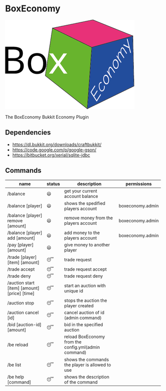 BoxEconomy
==========

![](https://raw.githubusercontent.com/KoenMulder/BoxEconomy/master/boxeconomy.png)

The BoxEconomy Bukkit Economy Plugin

## Dependencies

* https://dl.bukkit.org/downloads/craftbukkit/
* https://code.google.com/p/google-gson/
* https://bitbucket.org/xerial/sqlite-jdbc
 
## Commands

|  name                                        |   status  |     description                                          | permissions        |
|----------------------------------------------|-----------|----------------------------------------------------------|---------------------
|/balance                                      |😃          |get your current account balance                          |                    |
|/balance [player]                             |😃          |shows the spedified players account                       | boxeconomy.admin   |
|/balance [player] remove [amount]             |😃          |remove money from the players account                     | boxeconomy.admin   |
|/balance [player] add [amount]                |😃          |add money to the players account                          | boxeconomy.admin   |
|/pay [player] [amount]                        |😃          |give money to another player                              |                    |
|/trade [player] [item] [amount]               |😴          |trade request                                             |                    |
|/trade accept                                 |😴          |trade request accept                                      |                    |
|/trade deny                                   |😴          |trade request deny                                        |                    |
|/auction start [item] [amount] [price] [time] |😴          |start an auction with unique id                           |                    |
|/auction stop                                 |😴          |stops the auction the player created                      |                    |
|/auction cancel [id]                          |😴          |cancel auction of id (admin command)                      |                    |
|/bid [auction-id] [amount]                    |😴          |bid in the specified auction                              |                    |
|/be reload                                    |😴          |reload BoxEconomy from the config.yml(admin command)      |                    |
|/be list                                      |😴          |shows the commands the player is allowed to use           |                    |
|/be help [command]                            |😴          |shows the description of the command                      |                    |
